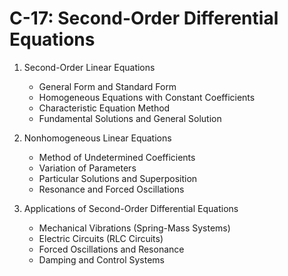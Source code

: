 # C-17: Second-Order Differential Equations

1. Second-Order Linear Equations
   - General Form and Standard Form
   - Homogeneous Equations with Constant Coefficients
   - Characteristic Equation Method
   - Fundamental Solutions and General Solution

2. Nonhomogeneous Linear Equations
   - Method of Undetermined Coefficients
   - Variation of Parameters
   - Particular Solutions and Superposition
   - Resonance and Forced Oscillations

3. Applications of Second-Order Differential Equations
   - Mechanical Vibrations (Spring-Mass Systems)
   - Electric Circuits (RLC Circuits)
   - Forced Oscillations and Resonance
   - Damping and Control Systems
